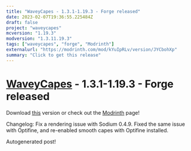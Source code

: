 ```yaml
---
title: "WaveyCapes - 1.3.1-1.19.3 - Forge released"
date: 2023-02-07T19:36:55.225484Z
draft: false
project: "waveycapes"
mcversion: "1.19.3"
modversion: "1.3.11.19.3"
tags: ["waveycapes", "forge", "Modrinth"]
externalurl: "https://modrinth.com/mod/kYuIpRLv/version/JYCbohXp"
summary: "Click to get this release"
---
```

# [WaveyCapes](/project/waveycapes) - 1.3.1-1.19.3 - Forge released
Download [this](https://modrinth.com/mod/kYuIpRLv/version/JYCbohXp) version or check out the [Modrinth](https://modrinth.com/mod/kYuIpRLv) page!

Changelog: Fix a rendering issue with Sodium 0.4.9.
Fixed the same issue with Optifine, and re-enabled smooth capes with Optifine installed.

Autogenerated post!
